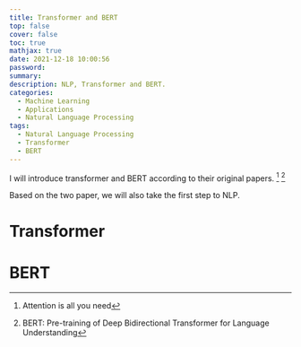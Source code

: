 ```yaml
---
title: Transformer and BERT
top: false
cover: false
toc: true
mathjax: true
date: 2021-12-18 10:00:56
password:
summary:
description: NLP, Transformer and BERT.
categories:
  - Machine Learning
  - Applications
  - Natural Language Processing
tags:
  - Natural Language Processing
  - Transformer
  - BERT
---
```


I will introduce transformer and BERT according to their original papers. [^1]
[^2]

[^2]:
    BERT: Pre-training of Deep Bidirectional Transformer for Language
    Understanding

[^1]: Attention is all you need

Based on the two paper, we will also take the first step to NLP.

# Transformer

# BERT
